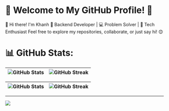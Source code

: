 
# 🌟 Welcome to My GitHub Profile! 🌟
👋 Hi there! I'm Khanh
🎯 Backend Developer | 💻 Problem Solver | 🚀 Tech Enthusiast
Feel free to explore my repositories, collaborate, or just say hi! 😊  


# 📊 GitHub Stats:
| ![GitHub Stats](https://github-readme-stats.vercel.app/api?username=acnbokhb12&theme=dark&hide_border=false&include_all_commits=false&count_private=false) | ![GitHub Streak](https://github-readme-streak-stats.herokuapp.com/?user=acnbokhb12&theme=dark&hide_border=false) |
|:-------------------------------------------------------------------------------------------------------------------------------------:|:--------------------------------------------------------------------------------------------------------------------------------------:|
<table>
 <thead>
  <tr>
   <th><img src="https://github-readme-stats.vercel.app/api?username=acnbokhb12&theme=dark&hide_border=false&include_all_commits=false&count_private=false" alt="GitHub Stats" ></th>
   <th><img src="https://github-readme-stats.vercel.app/api/top-langs/?username=acnbokhb12&theme=dark&hide_border=false&include_all_commits=false&count_private=false&layout=compact" alt="GitHub Streak"></th>
  </tr>
 </thead>
</table>

 
---
[![](https://visitcount.itsvg.in/api?id=acnbokhb12&icon=0&color=0)](https://visitcount.itsvg.in)
